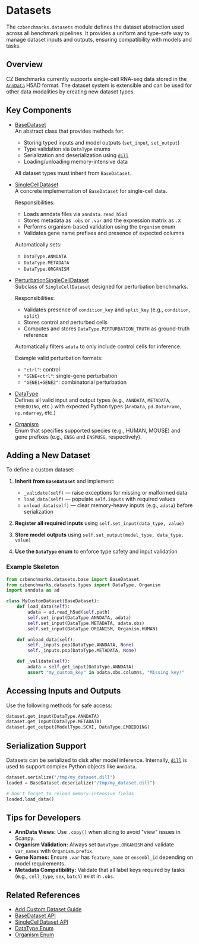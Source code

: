 # Datasets

The `czbenchmarks.datasets` module defines the dataset abstraction used across all benchmark pipelines. It provides a uniform and type-safe way to manage dataset inputs and outputs, ensuring compatibility with models and tasks.

## Overview

CZ Benchmarks currently supports single-cell RNA-seq data stored in the [`AnnData`](https://anndata.readthedocs.io/en/stable/) H5AD format. The dataset system is extensible and can be used for other data modalities by creating new dataset types.

## Key Components

-  [BaseDataset](../autoapi/czbenchmarks/datasets/base/index)  
   An abstract class that provides methods for:
  
   - Storing typed inputs and model outputs (`set_input`, `set_output`)
   - Type validation via `DataType` enums
   - Serialization and deserialization using [`dill`](https://dill.readthedocs.io/en/latest/) 
   - Loading/unloading memory-intensive data

   All dataset types must inherit from `BaseDataset`.

-  [SingleCellDataset](../autoapi/czbenchmarks/datasets/single_cell/index)  
   A concrete implementation of `BaseDataset` for single-cell data.

   Responsibilities:

   - Loads anndata files via `anndata.read_h5ad`
   - Stores metadata as `.obs` or `.var` and the expression matrix as `.X`
   - Performs organism-based validation using the `Organism` enum
   - Validates gene name prefixes and presence of expected columns

   Automatically sets:

   - `DataType.ANNDATA`
   - `DataType.METADATA`
   - `DataType.ORGANISM`

-  [PerturbationSingleCellDataset](../autoapi/czbenchmarks/datasets/single_cell/index)  
   Subclass of `SingleCellDataset` designed for perturbation benchmarks.

   Responsibilities:

   - Validates presence of `condition_key` and `split_key` (e.g., `condition`, `split`)
   - Stores control and perturbed cells
   - Computes and stores `DataType.PERTURBATION_TRUTH` as ground-truth reference

   Automatically filters `adata` to only include control cells for inference.

   Example valid perturbation formats:

   - `"ctrl"`: control
   - `"GENE+ctrl"`: single-gene perturbation
   - `"GENE1+GENE2"`: combinatorial perturbation

-  [DataType](../autoapi/czbenchmarks/datasets/types/index)  
   Defines all valid input and output types (e.g., `ANNDATA`, `METADATA`, `EMBEDDING`, etc.) with expected Python types (`AnnData`, `pd.DataFrame`, `np.ndarray`, etc.)

-  [Organism](../autoapi/czbenchmarks/datasets/types/index)  
   Enum that specifies supported species (e.g., HUMAN, MOUSE) and gene prefixes (e.g., `ENSG` and `ENSMUSG`, respectively).

## Adding a New Dataset

To define a custom dataset:

1. **Inherit from `BaseDataset`** and implement:

   - `_validate(self)` — raise exceptions for missing or malformed data
   - `load_data(self)` — populate `self.inputs` with required values
   - `unload_data(self)` — clear memory-heavy inputs (e.g., `adata`) before serialization

2. **Register all required inputs** using `self.set_input(data_type, value)`
3. **Store model outputs** using `self.set_output(model_type, data_type, value)`
4. **Use the `DataType` enum** to enforce type safety and input validation

### Example Skeleton

```python
from czbenchmarks.datasets.base import BaseDataset
from czbenchmarks.datasets.types import DataType, Organism
import anndata as ad

class MyCustomDataset(BaseDataset):
    def load_data(self):
        adata = ad.read_h5ad(self.path)
        self.set_input(DataType.ANNDATA, adata)
        self.set_input(DataType.METADATA, adata.obs)
        self.set_input(DataType.ORGANISM, Organism.HUMAN)

    def unload_data(self):
        self._inputs.pop(DataType.ANNDATA, None)
        self._inputs.pop(DataType.METADATA, None)

    def _validate(self):
        adata = self.get_input(DataType.ANNDATA)
        assert "my_custom_key" in adata.obs.columns, "Missing key!"
```

## Accessing Inputs and Outputs

Use the following methods for safe access:

```python
dataset.get_input(DataType.ANNDATA)
dataset.get_input(DataType.METADATA)
dataset.get_output(ModelType.SCVI, DataType.EMBEDDING)
```

## Serialization Support

Datasets can be serialized to disk after model inference. Internally, [`dill`](https://dill.readthedocs.io/en/latest/) is used to support complex Python objects like `AnnData`.

```python
dataset.serialize("/tmp/my_dataset.dill")
loaded = BaseDataset.deserialize("/tmp/my_dataset.dill")

# Don't forget to reload memory-intensive fields
loaded.load_data()
```

## Tips for Developers

- **AnnData Views:** Use `.copy()` when slicing to avoid "view" issues in Scanpy.
- **Organism Validation:** Always set `DataType.ORGANISM` and validate `var_names` with `Organism.prefix`.
- **Gene Names:** Ensure `.var` has `feature_name` or `ensembl_id` depending on model requirements.
- **Metadata Compatibility:** Validate that all label keys required by tasks (e.g., `cell_type`, `sex`, `batch`) exist in `.obs`.

## Related References

- [Add Custom Dataset Guide](../how_to_guides/add_custom_dataset)
- [BaseDataset API](../autoapi/czbenchmarks/datasets/base/index)
- [SingleCellDataset API](../autoapi/czbenchmarks/datasets/single_cell/index)
- [DataType Enum](../autoapi/czbenchmarks/datasets/types/index)
- [Organism Enum](../autoapi/czbenchmarks/datasets/types/index)

